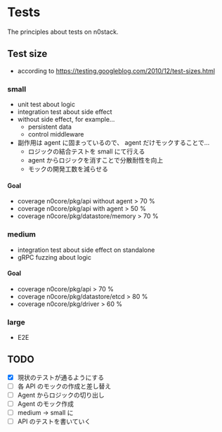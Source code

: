 # Tests

The principles about tests on n0stack.

## Test size

- according to https://testing.googleblog.com/2010/12/test-sizes.html

### small

- unit test about logic
- integration test about side effect
- without side effect, for example...
    - persistent data
    - control middleware
- 副作用は agent に固まっているので、 agent だけモックすることで...
    - ロジックの結合テストを small にて行える
    - agent からロジックを消すことで分散耐性を向上
    - モックの開発工数を減らせる

#### Goal

- coverage n0core/pkg/api without agent > 70 %
- coverage n0core/pkg/api with agent > 50 %
- coverage n0core/pkg/datastore/memory > 70 %

### medium

- integration test about side effect on standalone
- gRPC fuzzing about logic

#### Goal

- coverage n0core/pkg/api > 70 %
- coverage n0core/pkg/datastore/etcd > 80 %
- coverage n0core/pkg/driver > 60 %

### large

- E2E

## TODO

- [x] 現状のテストが通るようにする
- [ ] 各 API のモックの作成と差し替え
- [ ] Agent からロジックの切り出し
- [ ] Agent のモック作成
- [ ] medium -> small に
- [ ] API のテストを書いていく
